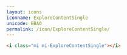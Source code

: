 ```yaml
---
layout: icons
iconname: ExploreContentSingle
unicode: EBA0
permalink: /icon/ExploreContentSingle/
---
```


``` html
<i class="mi mi-ExploreContentSingle"></i>
```
